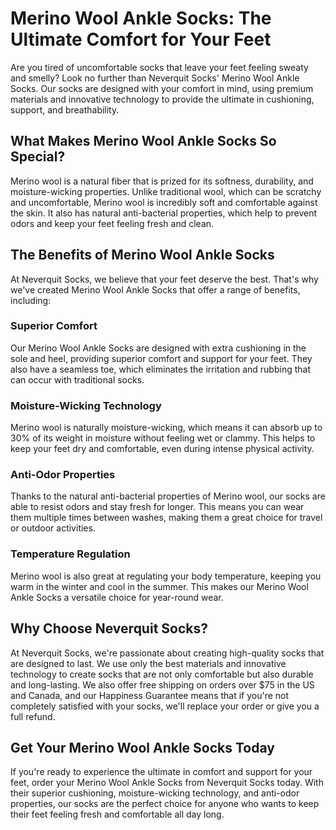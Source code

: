 # Merino Wool Ankle Socks: The Ultimate Comfort for Your Feet

Are you tired of uncomfortable socks that leave your feet feeling sweaty and smelly? Look no further than Neverquit Socks' Merino Wool Ankle Socks. Our socks are designed with your comfort in mind, using premium materials and innovative technology to provide the ultimate in cushioning, support, and breathability.

## What Makes Merino Wool Ankle Socks So Special?

Merino wool is a natural fiber that is prized for its softness, durability, and moisture-wicking properties. Unlike traditional wool, which can be scratchy and uncomfortable, Merino wool is incredibly soft and comfortable against the skin. It also has natural anti-bacterial properties, which help to prevent odors and keep your feet feeling fresh and clean.

## The Benefits of Merino Wool Ankle Socks

At Neverquit Socks, we believe that your feet deserve the best. That's why we've created Merino Wool Ankle Socks that offer a range of benefits, including:

### Superior Comfort

Our Merino Wool Ankle Socks are designed with extra cushioning in the sole and heel, providing superior comfort and support for your feet. They also have a seamless toe, which eliminates the irritation and rubbing that can occur with traditional socks.

### Moisture-Wicking Technology

Merino wool is naturally moisture-wicking, which means it can absorb up to 30% of its weight in moisture without feeling wet or clammy. This helps to keep your feet dry and comfortable, even during intense physical activity.

### Anti-Odor Properties

Thanks to the natural anti-bacterial properties of Merino wool, our socks are able to resist odors and stay fresh for longer. This means you can wear them multiple times between washes, making them a great choice for travel or outdoor activities.

### Temperature Regulation

Merino wool is also great at regulating your body temperature, keeping you warm in the winter and cool in the summer. This makes our Merino Wool Ankle Socks a versatile choice for year-round wear.

## Why Choose Neverquit Socks?

At Neverquit Socks, we're passionate about creating high-quality socks that are designed to last. We use only the best materials and innovative technology to create socks that are not only comfortable but also durable and long-lasting. We also offer free shipping on orders over $75 in the US and Canada, and our Happiness Guarantee means that if you're not completely satisfied with your socks, we'll replace your order or give you a full refund.

## Get Your Merino Wool Ankle Socks Today

If you're ready to experience the ultimate in comfort and support for your feet, order your Merino Wool Ankle Socks from Neverquit Socks today. With their superior cushioning, moisture-wicking technology, and anti-odor properties, our socks are the perfect choice for anyone who wants to keep their feet feeling fresh and comfortable all day long.